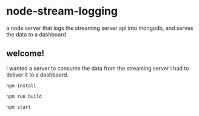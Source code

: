 # node-stream-logging
a node server that logs the streaming server api into mongodb, and serves the data to a dashboard

## welcome!
i wanted a server to consume the data from the streaming server i had to deliver it to a dashboard.

```
npm install
```

```
npm run build
```

```
npm start
```
